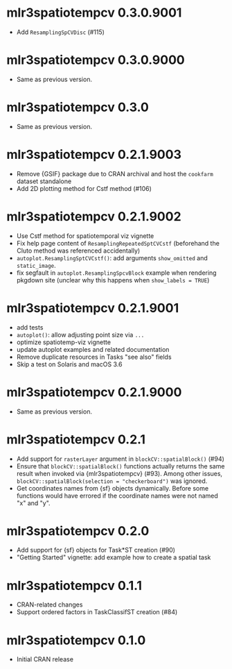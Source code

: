<!-- NEWS.md is maintained by https://cynkra.github.io/fledge, do not edit -->

# mlr3spatiotempcv 0.3.0.9001

- Add `ResamplingSpCVDisc` (#115)


# mlr3spatiotempcv 0.3.0.9000

- Same as previous version.


# mlr3spatiotempcv 0.3.0

- Same as previous version.


# mlr3spatiotempcv 0.2.1.9003

- Remove {GSIF} package due to CRAN archival and host the `cookfarm` dataset standalone
- Add 2D plotting method for Cstf method (#106)


# mlr3spatiotempcv 0.2.1.9002

- Use Cstf method for spatiotemporal viz vignette
- Fix help page content of `ResamplingRepeatedSptCVCstf` (beforehand the Cluto method was referenced accidentally)
- `autoplot.ResamplingSptCVCstf()`: add arguments `show_omitted` and `static_image`.
- fix segfault in `autoplot.ResamplingSpcvBlock` example when rendering pkgdown site (unclear why this happens when `show_labels = TRUE`)


# mlr3spatiotempcv 0.2.1.9001

- add tests
- `autoplot()`: allow adjusting point size via `...`
- optimize spatiotemp-viz vignette
- update autoplot examples and related documentation
- Remove duplicate resources in Tasks "see also" fields
- Skip a test on Solaris and macOS 3.6


# mlr3spatiotempcv 0.2.1.9000

- Same as previous version.


# mlr3spatiotempcv 0.2.1

- Add support for `rasterLayer` argument in `blockCV::spatialBlock()` (#94)
- Ensure that `blockCV::spatialBlock()` functions actually returns the same result when invoked via {mlr3spatiotempcv} (#93).
  Among other issues, `blockCV::spatialBlock(selection = "checkerboard")` was ignored.
- Get coordinates names from {sf} objects dynamically.
  Before some functions would have errored if the coordinate names were not named "x" and "y".


# mlr3spatiotempcv 0.2.0

- Add support for {sf} objects for Task*ST creation (#90)
- "Getting Started" vignette: add example how to create a spatial task


# mlr3spatiotempcv 0.1.1

- CRAN-related changes
- Support ordered factors in TaskClassifST creation (#84)


# mlr3spatiotempcv 0.1.0

- Initial CRAN release


